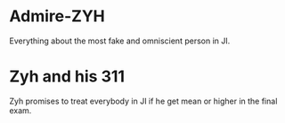 # Admire-ZYH
Everything about the most fake and omniscient person in JI.

# Zyh and his 311
Zyh promises to treat everybody in JI if he get mean or higher in the final exam.
